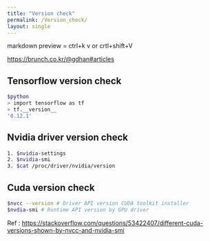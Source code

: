 ```yaml
---
title: "Version check"
permalink: /Version_check/
layout: single
---
```


markdown preview = ctrl+k v or crtl+shift+V  

<https://brunch.co.kr/@gdhan#articles>

## Tensorflow version check

```bash
$python
> import tensorflow as tf
> tf.__version__
'0.12.1'
```

## Nvidia driver version check

```bash
1. $nvidia-settings
2. $nvidia-smi
3. $cat /proc/driver/nvidia/version
```

## Cuda version check

```bash
$nvcc --version # Driver API version CUDA toolkit installer
$nvdia-smi # Runtime API version by GPU driver
```

Ref : <https://stackoverflow.com/questions/53422407/different-cuda-versions-shown-by-nvcc-and-nvidia-smi>
